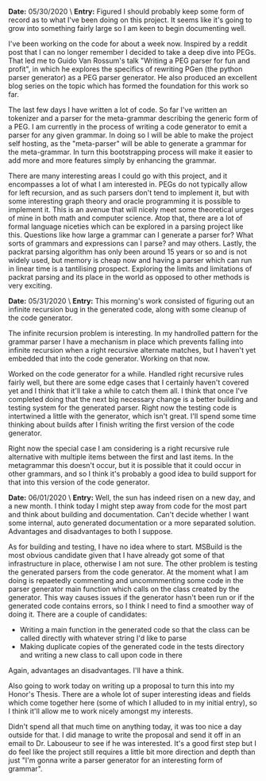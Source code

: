 **Date:** 05/30/2020 \\
**Entry:** Figured I should probably keep some form of record as to what I've been doing on this project. It seems like it's going to grow into something fairly large so I am keen to begin documenting well.

I've been working on the code for about a week now. Inspired by a reddit post that I can no longer remember I decided to take a deep dive into PEGs. That led me to Guido Van Rossum's talk "Writing a PEG parser for fun and profit", in which he explores the specifics of rewriting PGen (the python parser generator) as a PEG parser generator. He also produced an excellent blog series on the topic which has formed the foundation for this work so far.

The last few days I have written a lot of code. So far I've written an tokenizer and a parser for the meta-grammar describing the generic form of a PEG. I am currently in the process of writing a code generator to emit a parser for any given grammar. In doing so I will be able to make the project self hosting, as the "meta-parser" will be able to generate a grammar for the meta-grammar. In turn this bootstrapping process will make it easier to add more and more features simply by enhancing the grammar.

There are many interesting areas I could go with this project, and it encompasses a lot of what I am interested in. PEGs do not typically allow for left recursion, and as such parsers don't tend to implement it, but with some interesting graph theory and oracle programming it is possible to implement it. This is an avenue that will nicely meet some theoretical urges of mine in both math and computer science. Atop that, there are a lot of formal language niceties which can be explored in a parsing project like this. Questions like how large a grammar can I generate a parser for? What sorts of grammars and expressions can I parse? and may others. Lastly, the packrat parsing algorithm has only been around 15 years or so and is not widely used, but memory is cheap now and having a parser which can run in linear time is a tantilising prospect. Exploring the limits and limitations of packrat parsing and its place in the world as opposed to other methods is very exciting.

**Date:** 05/31/2020 \\
**Entry:** This morning's work consisted of figuring out an infinite recursion bug in the generated code, along with some cleanup of the code generator.

The infinite recursion problem is interesting. In my handrolled pattern for the grammar parser I have a mechanism in place which prevents falling into infinite recursion when a right recursive alternate matches, but I haven't yet embedded that into the code generator. Working on that now.

Worked on the code generator for a while. Handled right recursive rules fairly well, but there are some edge cases that I certainly haven't covered yet and I think that it'll take a while to catch them all. I think that once I've completed doing that the next big necessary change is a better building and testing system for the generated parser. Right now the testing code is intertwined a little with the generator, which isn't great. I'll spend some time thinking about builds after I finish writing the first version of the code generator.

Right now the special case I am considering is a right recursive rule alternative with multiple items between the first and last items. In the metagrammar this doesn't occur, but it is possible that it could occur in other grammars, and so I think it's probably a good idea to build support for that into this version of the code generator.

**Date:** 06/01/2020 \\
**Entry:** Well, the sun has indeed risen on a new day, and a new month. I think today I might step away from code for the most part and think about building and documentation. Can't decide whether I want some internal, auto generated documentation or a more separated solution. Advantages and disadvantages to both I suppose.

As for building and testing, I have no idea where to start. MSBuild is the most obvious candidate given that I have already got some of that infrastructure in place, otherwise I am not sure. The other problem is testing the generated parsers from the code generator. At the moment what I am doing is repaetedly commenting and uncommmenting some code in the parser generator main function which calls on the class created by the generator. This way causes issues if the generator hasn't been run or if the generated code contains errors, so I think I need to find a smoother way of doing it. There are a couple of candidates:

- Writing a main function in the generated code so that the class can be called directly with whatever string I'd like to parse
- Making duplicate copies of the generated code in the tests directory and writing a new class to call upon code in there

Again, advantages an disadvantages. I'll have a think.

Also going to work today on writing up a proposal to turn this into my Honor's Thesis. There are a whole lot of super interesting ideas and fields which come together here (some of which I alluded to in my initial entry), so I think it'll allow me to work nicely amongst my interests.

Didn't spend all that much time on anything today, it was too nice a day outside for that. I did manage to write the proposal and send it off in an email to Dr. Labouseur to see if he was interested. It's a good first step but I do feel like the project still requires a little bit more direction and depth than just "I'm gonna write a parser generator for an interesting form of grammar".
